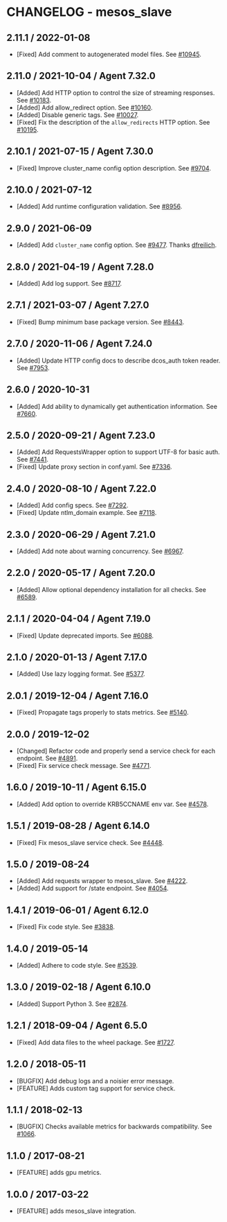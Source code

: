 # CHANGELOG - mesos_slave

## 2.11.1 / 2022-01-08

* [Fixed] Add comment to autogenerated model files. See [#10945](https://github.com/DataDog/integrations-core/pull/10945).

## 2.11.0 / 2021-10-04 / Agent 7.32.0

* [Added] Add HTTP option to control the size of streaming responses. See [#10183](https://github.com/DataDog/integrations-core/pull/10183).
* [Added] Add allow_redirect option. See [#10160](https://github.com/DataDog/integrations-core/pull/10160).
* [Added] Disable generic tags. See [#10027](https://github.com/DataDog/integrations-core/pull/10027).
* [Fixed] Fix the description of the `allow_redirects` HTTP option. See [#10195](https://github.com/DataDog/integrations-core/pull/10195).

## 2.10.1 / 2021-07-15 / Agent 7.30.0

* [Fixed] Improve cluster_name config option description. See [#9704](https://github.com/DataDog/integrations-core/pull/9704).

## 2.10.0 / 2021-07-12

* [Added] Add runtime configuration validation. See [#8956](https://github.com/DataDog/integrations-core/pull/8956).

## 2.9.0 / 2021-06-09

* [Added] Add `cluster_name` config option. See [#9477](https://github.com/DataDog/integrations-core/pull/9477). Thanks [dfreilich](https://github.com/dfreilich).

## 2.8.0 / 2021-04-19 / Agent 7.28.0

* [Added] Add log support. See [#8717](https://github.com/DataDog/integrations-core/pull/8717).

## 2.7.1 / 2021-03-07 / Agent 7.27.0

* [Fixed] Bump minimum base package version. See [#8443](https://github.com/DataDog/integrations-core/pull/8443).

## 2.7.0 / 2020-11-06 / Agent 7.24.0

* [Added] Update HTTP config docs to describe dcos_auth token reader. See [#7953](https://github.com/DataDog/integrations-core/pull/7953).

## 2.6.0 / 2020-10-31

* [Added] Add ability to dynamically get authentication information. See [#7660](https://github.com/DataDog/integrations-core/pull/7660).

## 2.5.0 / 2020-09-21 / Agent 7.23.0

* [Added] Add RequestsWrapper option to support UTF-8 for basic auth. See [#7441](https://github.com/DataDog/integrations-core/pull/7441).
* [Fixed] Update proxy section in conf.yaml. See [#7336](https://github.com/DataDog/integrations-core/pull/7336).

## 2.4.0 / 2020-08-10 / Agent 7.22.0

* [Added] Add config specs. See [#7292](https://github.com/DataDog/integrations-core/pull/7292).
* [Fixed] Update ntlm_domain example. See [#7118](https://github.com/DataDog/integrations-core/pull/7118).

## 2.3.0 / 2020-06-29 / Agent 7.21.0

* [Added] Add note about warning concurrency. See [#6967](https://github.com/DataDog/integrations-core/pull/6967).

## 2.2.0 / 2020-05-17 / Agent 7.20.0

* [Added] Allow optional dependency installation for all checks. See [#6589](https://github.com/DataDog/integrations-core/pull/6589).

## 2.1.1 / 2020-04-04 / Agent 7.19.0

* [Fixed] Update deprecated imports. See [#6088](https://github.com/DataDog/integrations-core/pull/6088).

## 2.1.0 / 2020-01-13 / Agent 7.17.0

* [Added] Use lazy logging format. See [#5377](https://github.com/DataDog/integrations-core/pull/5377).

## 2.0.1 / 2019-12-04 / Agent 7.16.0

* [Fixed] Propagate tags properly to stats metrics. See [#5140](https://github.com/DataDog/integrations-core/pull/5140).

## 2.0.0 / 2019-12-02

* [Changed] Refactor code and properly send a service check for each endpoint. See [#4891](https://github.com/DataDog/integrations-core/pull/4891).
* [Fixed] Fix service check message. See [#4771](https://github.com/DataDog/integrations-core/pull/4771).

## 1.6.0 / 2019-10-11 / Agent 6.15.0

* [Added] Add option to override KRB5CCNAME env var. See [#4578](https://github.com/DataDog/integrations-core/pull/4578).

## 1.5.1 / 2019-08-28 / Agent 6.14.0

* [Fixed] Fix mesos_slave service check. See [#4448](https://github.com/DataDog/integrations-core/pull/4448).

## 1.5.0 / 2019-08-24

* [Added] Add requests wrapper to mesos_slave. See [#4222](https://github.com/DataDog/integrations-core/pull/4222).
* [Added] Add support for /state endpoint. See [#4054](https://github.com/DataDog/integrations-core/pull/4054).

## 1.4.1 / 2019-06-01 / Agent 6.12.0

* [Fixed] Fix code style. See [#3838](https://github.com/DataDog/integrations-core/pull/3838).

## 1.4.0 / 2019-05-14

* [Added] Adhere to code style. See [#3539](https://github.com/DataDog/integrations-core/pull/3539).

## 1.3.0 / 2019-02-18 / Agent 6.10.0

* [Added] Support Python 3. See [#2874](https://github.com/DataDog/integrations-core/pull/2874).

## 1.2.1 / 2018-09-04 / Agent 6.5.0

* [Fixed] Add data files to the wheel package. See [#1727][1].

## 1.2.0 / 2018-05-11

* [BUGFIX] Add debug logs and a noisier error message.
* [FEATURE] Adds custom tag support for service check.

## 1.1.1 / 2018-02-13

* [BUGFIX] Checks available metrics for backwards compatibility. See [#1066][2].

## 1.1.0 / 2017-08-21

* [FEATURE] adds gpu metrics.

## 1.0.0 / 2017-03-22

* [FEATURE] adds mesos_slave integration.

<!--- The following link definition list is generated by PimpMyChangelog --->
[1]: https://github.com/DataDog/integrations-core/pull/1727
[2]: https://github.com/DataDog/integrations-core/issues/1066
